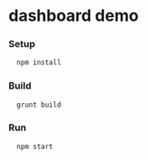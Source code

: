 dashboard demo
======================

### Setup
```sh
  npm install
```

### Build
```sh
  grunt build
```

### Run
```sh
  npm start
```